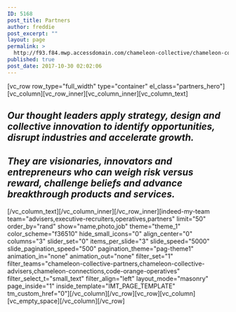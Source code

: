```yaml
---
ID: 5168
post_title: Partners
author: freddie
post_excerpt: ""
layout: page
permalink: >
  http://f93.f84.mwp.accessdomain.com/chameleon-collective/chameleon-collective-partners-2/
published: true
post_date: 2017-10-30 02:02:06
---
```

[vc_row row_type="full_width" type="container" el_class="partners_hero"][vc_column][vc_row_inner][vc_column_inner][vc_column_text]
<h2 class="padded-multiline h2"><em>Our thought leaders apply strategy, design and collective innovation to identify opportunities, disrupt industries and accelerate growth.</em></h2>
<h2 class="padded-multiline h2"><em>They are visionaries, innovators and entrepreneurs who can weigh risk versus reward, challenge beliefs and advance breakthrough products and services.</em></h2>
[/vc_column_text][/vc_column_inner][/vc_row_inner][indeed-my-team team="advisers,executive-recruiters,operatives,partners" limit="50" order_by="rand" show="name,photo,job" theme="theme_1" color_scheme="f36510" hide_small_icons="0" align_center="0" columns="3" slider_set="0" items_per_slide="3" slide_speed="5000" slide_pagination_speed="500" pagination_theme="pag-theme1" animation_in="none" animation_out="none" filter_set="1" filter_teams="chameleon-collective-partners,chameleon-collective-advisers,chameleon-connections,code-orange-operatives" filter_select_t="small_text" filter_align="left" layout_mode="masonry" page_inside="1" inside_template="IMT_PAGE_TEMPLATE" tm_custom_href="0"][/vc_column][/vc_row][vc_row][vc_column][vc_empty_space][/vc_column][/vc_row]